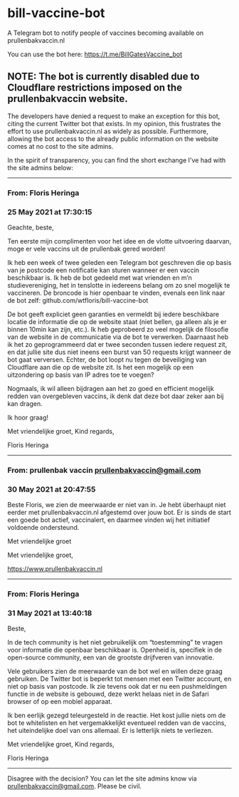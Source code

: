 # bill-vaccine-bot
A Telegram bot to notify people of vaccines becoming available on prullenbakvaccin.nl

You can use the bot here: https://t.me/BillGatesVaccine_bot


## NOTE: The bot is currently **disabled** due to Cloudflare restrictions imposed on the prullenbakvaccin website.
The developers have denied a request to make an exception for this bot, citing the current Twitter bot that exists. In my opinion, this frustrates the effort to use prullenbakvaccin.nl as widely as possible. Furthermore, allowing the bot access to the already public information on the website comes at no cost to the site admins.

In the spirit of transparency, you can find the short exchange I've had with the site admins below:

-----
### From: Floris Heringa
### 25 May 2021 at 17:30:15

Geachte, beste,

Ten eerste mijn complimenten voor het idee en de vlotte uitvoering daarvan, moge er vele vaccins uit de prullenbak gered worden!

Ik heb een week of twee geleden een Telegram bot geschreven die op basis van je postcode een notificatie kan sturen wanneer er een vaccin beschikbaar is. Ik heb de bot gedeeld met wat vrienden en m’n studievereniging, het in tenslotte in iedereens belang om zo snel mogelijk te vaccineren. De broncode is hier openbaar te vinden, evenals een link naar de bot zelf: github.com/wtfloris/bill-vaccine-bot

De bot geeft expliciet geen garanties en vermeldt bij iedere beschikbare locatie de informatie die op de website staat (niet bellen, ga alleen als je er binnen 10min kan zijn, etc.). Ik heb geprobeerd zo veel mogelijk de filosofie van de website in de communicatie via de bot te verwerken. Daarnaast heb ik het zo geprogrammeerd dat er twee seconden tussen iedere request zit, en dat jullie site dus niet ineens een burst van 50 requests krijgt wanneer de bot gaat verversen. Echter, de bot loopt nu tegen de beveiliging van Cloudflare aan die op de website zit. Is het een mogelijk op een uitzondering op basis van IP adres toe te voegen?

Nogmaals, ik wil alleen bijdragen aan het zo goed en efficient mogelijk redden van overgebleven vaccins, ik denk dat deze bot daar zeker aan bij kan dragen.

Ik hoor graag!

Met vriendelijke groet,
Kind regards,

Floris Heringa

-----
### From: prullenbak vaccin <prullenbakvaccin@gmail.com>
### 30 May 2021 at 20:47:55

Beste Floris, we zien de meerwaarde er niet van in. Je hebt überhaupt niet eerder met prullenbakvaccin.nl afgestemd over jouw bot.
Er is sinds de start een goede bot actief, vaccinalert, en daarmee vinden wij het initiatief voldoende ondersteund. 

Met vriendelijke groet

Met vriendelijke groet, 

https://www.prullenbakvaccin.nl

-----
### From: Floris Heringa
### 31 May 2021 at 13:40:18

Beste,

In de tech community is het niet gebruikelijk om “toestemming” te vragen voor informatie die openbaar beschikbaar is. Openheid is, specifiek in de open-source community, een van de grootste drijfveren van innovatie.

Vele gebruikers zien de meerwaarde van de bot wel en willen deze graag gebruiken. De Twitter bot is beperkt tot mensen met een Twitter account, en niet op basis van postcode. Ik zie tevens ook dat er nu een pushmeldingen functie in de website is gebouwd, deze werkt helaas niet in de Safari browser of op een mobiel apparaat.

Ik ben eerlijk gezegd teleurgesteld in de reactie. Het kost jullie niets om de bot te whitelisten en het vergemakkelijkt eventueel redden van de vaccins, het uiteindelijke doel van ons allemaal. Er is letterlijk niets te verliezen.

Met vriendelijke groet,
Kind regards,

Floris Heringa

-----

Disagree with the decision? You can let the site admins know via prullenbakvaccin@gmail.com. Please be civil.
